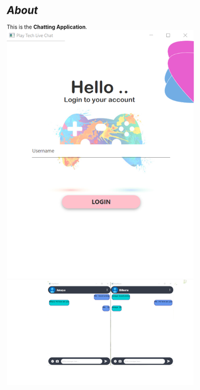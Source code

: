 # *About*
This is the **Chatting Application**.
![Image of Book](src/assets/image/e.png)
![Image of Book](src/assets/image/Screenshot_2022-09-06_125858-removebg-preview.png)
